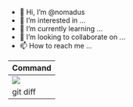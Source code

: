 - 👋 Hi, I’m @nomadus
- 👀 I’m interested in ...
- 🌱 I’m currently learning ...
- 💞️ I’m looking to collaborate on ...
- 📫 How to reach me ...

<!---
nomadus/nomadus is a ✨ special ✨ repository because its `README.md` (this file) appears on your GitHub profile.
You can click the Preview link to take a look at your changes.
--->
| Command | 
| --- |
| <img align="center" src="https://omnipost.biz/api/posts/?accountName=nnurmano&type=products"/> | 
| git diff |
